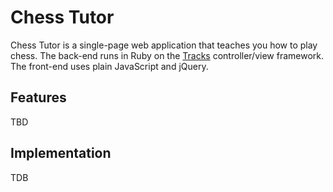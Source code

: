 # Chess Tutor

Chess Tutor is a single-page web application that teaches you how to play chess. The back-end runs in Ruby on the [Tracks](https://github.com/dextersealy/ruby-on-tracks) controller/view framework. The front-end uses plain JavaScript and jQuery.

## Features
TBD

## Implementation

TDB
